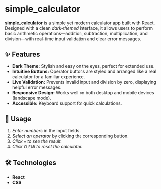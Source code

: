 # simple_calculator

**simple_calculator** is a simple yet modern calculator app built with React. Designed with a clean *dark-themed* interface, it allows users to perform basic arithmetic operations—addition, subtraction, multiplication, and division—with real-time input validation and clear error messages.

## ✨ Features

- **Dark Theme:** Stylish and easy on the eyes, perfect for extended use.
- **Intuitive Buttons:** Operator buttons are styled and arranged like a real calculator for a familiar experience.
- **Live Validation:** Prevents invalid input and division by zero, displaying helpful error messages.
- **Responsive Design:** Works well on both desktop and mobile devices (landscape mode).
- **Accessible:** Keyboard support for quick calculations.

## 🚀 Usage

1. *Enter numbers* in the input fields.
2. *Select an operator* by clicking the corresponding button.
3. *Click* `=` *to see the result.*
4. *Click* `CLEAR` *to reset the calculator.*

## 🛠 Technologies

- **React**
- **CSS** 
